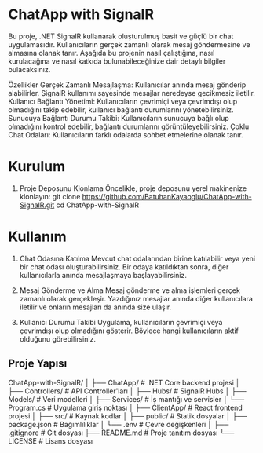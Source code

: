 # ChatApp with SignalR

Bu proje, .NET SignalR kullanarak oluşturulmuş basit ve güçlü bir chat uygulamasıdır. Kullanıcıların gerçek zamanlı olarak mesaj göndermesine ve almasına olanak tanır.
Aşağıda bu projenin nasıl çalıştığına, nasıl kurulacağına ve nasıl katkıda bulunabileceğinize dair detaylı bilgiler bulacaksınız.

Özellikler
Gerçek Zamanlı Mesajlaşma: Kullanıcılar anında mesaj gönderip alabilirler. SignalR kullanımı sayesinde mesajlar neredeyse gecikmesiz iletilir.
Kullanıcı Bağlantı Yönetimi: Kullanıcıların çevrimiçi veya çevrimdışı olup olmadığını takip edebilir, kullanıcı bağlantı durumlarını yönetebilirsiniz.
Sunucuya Bağlantı Durumu Takibi: Kullanıcıların sunucuya bağlı olup olmadığını kontrol edebilir, bağlantı durumlarını görüntüleyebilirsiniz.
Çoklu Chat Odaları: Kullanıcıların farklı odalarda sohbet etmelerine olanak tanır.


# Kurulum
1. Proje Deposunu Klonlama
Öncelikle, proje deposunu yerel makinenize klonlayın:
git clone https://github.com/BatuhanKayaoglu/ChatApp-with-SignalR.git
cd ChatApp-with-SignalR

# Kullanım
1. Chat Odasına Katılma
Mevcut chat odalarından birine katılabilir veya yeni bir chat odası oluşturabilirsiniz. Bir odaya katıldıktan sonra, diğer kullanıcılarla anında mesajlaşmaya başlayabilirsiniz.

2. Mesaj Gönderme ve Alma
Mesaj gönderme ve alma işlemleri gerçek zamanlı olarak gerçekleşir. Yazdığınız mesajlar anında diğer kullanıcılara iletilir ve onların mesajları da anında size ulaşır.

3. Kullanıcı Durumu Takibi
Uygulama, kullanıcıların çevrimiçi veya çevrimdışı olup olmadığını gösterir. Böylece hangi kullanıcıların aktif olduğunu görebilirsiniz.

## Proje Yapısı

ChatApp-with-SignalR/
│
├── ChatApp/                  # .NET Core backend projesi
│   ├── Controllers/          # API Controller'ları
│   ├── Hubs/                 # SignalR Hubs
│   ├── Models/               # Veri modelleri
│   ├── Services/             # İş mantığı ve servisler
│   └── Program.cs            # Uygulama giriş noktası
│
├── ClientApp/                # React frontend projesi
│   ├── src/                  # Kaynak kodlar
│   ├── public/               # Statik dosyalar
│   ├── package.json          # Bağımlılıklar
│   └── .env                  # Çevre değişkenleri
│
├── .gitignore                # Git dosyası
├── README.md                 # Proje tanıtım dosyası
└── LICENSE                   # Lisans dosyası
